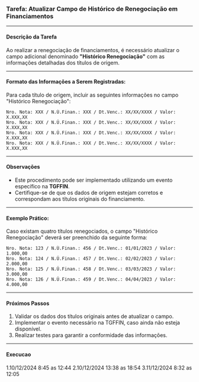 ### Tarefa: Atualizar Campo de Histórico de Renegociação em Financiamentos

---

#### Descrição da Tarefa
Ao realizar a renegociação de financiamentos, é necessário atualizar o campo adicional denominado **"Histórico Renegociação"** com as informações detalhadas dos títulos de origem.

---

#### Formato das Informações a Serem Registradas:
Para cada título de origem, incluir as seguintes informações no campo "Histórico Renegociação":

```
Nro. Nota: XXX / N.Ú.Finan.: XXX / Dt.Venc.: XX/XX/XXXX / Valor: X.XXX,XX
Nro. Nota: XXX / N.Ú.Finan.: XXX / Dt.Venc.: XX/XX/XXXX / Valor: X.XXX,XX
Nro. Nota: XXX / N.Ú.Finan.: XXX / Dt.Venc.: XX/XX/XXXX / Valor: X.XXX,XX
Nro. Nota: XXX / N.Ú.Finan.: XXX / Dt.Venc.: XX/XX/XXXX / Valor: X.XXX,XX
```

---

#### Observações
- Este procedimento pode ser implementado utilizando um evento específico na **TGFFIN**.
- Certifique-se de que os dados de origem estejam corretos e correspondam aos títulos originais do financiamento.

---

#### Exemplo Prático:
Caso existam quatro títulos renegociados, o campo "Histórico Renegociação" deverá ser preenchido da seguinte forma:

```
Nro. Nota: 123 / N.Ú.Finan.: 456 / Dt.Venc.: 01/01/2023 / Valor: 1.000,00
Nro. Nota: 124 / N.Ú.Finan.: 457 / Dt.Venc.: 02/02/2023 / Valor: 2.000,00
Nro. Nota: 125 / N.Ú.Finan.: 458 / Dt.Venc.: 03/03/2023 / Valor: 3.000,00
Nro. Nota: 126 / N.Ú.Finan.: 459 / Dt.Venc.: 04/04/2023 / Valor: 4.000,00
```

--- 

#### Próximos Passos
1. Validar os dados dos títulos originais antes de atualizar o campo.
2. Implementar o evento necessário na TGFFIN, caso ainda não esteja disponível.
3. Realizar testes para garantir a conformidade das informações.

--- 

#### Execucao
1.10/12/2024 8:45 as 12:44
2.10/12/2024 13:38 as 18:54
3.11/12/2024 8:32 as 12:05